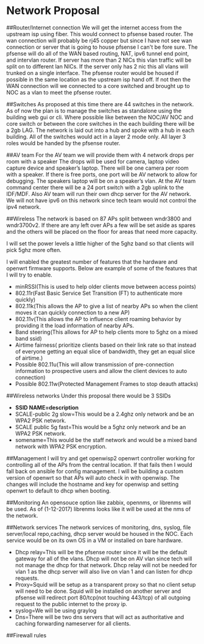 # Network Proposal
##Router/Internet connection
We will get the internet access from the upstream isp using fiber. This would connect to pfsense based router. The wan connection will probably be rj45 copper but since I have not see wan connection or server that is going to house pfsense I can't be fore sure. The pfsense will do all of the WAN based routing, NAT, ipv6 tunnel end point, and intervlan router. If server has more than 2 NICs this vlan traffic will be split on to different lan NICs. If the server only has 2 nic this all vlans will trunked on a single interface. The pfsense router would be housed if possible in the same location as the upstream isp hand off. If not then the WAN connection will we connected to a core switched and brought up to NOC as a vlan to meet the pfsense router.


##Switches
As proposed at this time there are 44 switches in the network. As of now the plan is to manage the switches as standalone using the building web gui or cli. Where possible like between the NOC/AV NOC and core switch or between the core switches in the each building there will be a 2gb LAG. The network is laid out into a hub and spoke with a hub in each building.  All of the switches would act in a layer 2 mode only. All layer 3 roles would be handed by the pfsense router.


##AV team
For the AV team we will provide them with 4 network drops per room with a speaker  The drops will be used for camera, laptop video capture device and speaker’s laptop. There will be one camera per room with a speaker. If there is free ports, one port will be AV network to allow for debugging. The speakers laptop will be on a speaker’s vlan. At the AV team command center there will be a 24 port switch with a 2gb uplink to the IDF/MDF. Also AV team will run their own dhcp server for the AV  network. We will not have ipv6 on this network since tech team would not control the ipv4 network.


##Wireless
The network is based on 87 APs split between wndr3800 and wndr3700v2. If there are any left over APs a few will be set aside as spares and the others will be placed on the floor for areas that need more capacity. 

I will set the power levels a little higher of the 5ghz band so that clients will pick 5ghz more often. 

I will enabled the greatest number of features that the hardware and openwrt firmware supports. Below are example of some of the features that I will try to enable.
- minRSSI(This is used to help older clients move between access points)
- 802.11r(Fast Basic Service Set Transition (FT) to authenticate more quickly)
- 802.11k(This allows the AP to give a list of nearby APs so when the client moves it can quickly connection to a new AP)
- 802.11v(This allows the AP to influence client roaming behavior by providing it the load information of nearby APs.
- Band steering(This allows for AP to help clients more to 5ghz on a mixed band ssid)
- Airtime fairness( prioritize clients based on their link rate so that instead of everyone getting an equal slice of bandwidth, they get an equal slice of airtime.)
- Possible 802.11u(This will allow transmission of pre-connection information to prospective users and allow the client devices to auto connection)
- Possible 802.11w(Protected Management Frames to stop deauth attacks)


##Wireless networks
Under this proposal there would be 3 SSIDs 
- **SSID NAME=description**
- SCALE-public 2g slow=This would be a 2.4ghz only network and be an WPA2 PSK network.
- SCALE public 5g fast=This would be a 5ghz only network and be an WPA2 PSK network.
- somename=This would be the staff network and would be a mixed band network with WPA2 PSK encryption.


##Management
I will try and get  openwisp2 openwrt controller working for controlling all of the APs from the central location.  If that fails then I would fall back on  ansible for config management. I will be building a custom version of openwrt so that APs will auto check in with openwisp. The changes will include the hostname and key for openwisp and setting openwrt to default to dhcp when booting.


##Monitoring
An opensouce option like zabbix, opennms, or librenms will be used. As of (1-12-2017) librenms looks like it will be used at the nms of the network.


##Network services
The network services of monitoring, dns, syslog, file server/local repo,caching, dhcp server would be housed in the NOC. Each service would be on its own OS in a VM or installed on bare hardware. 
- Dhcp relay=This will be the pfsense router since it will be the default gateway for all of the vlans. Dhcp will not be on AV vlan since tech will not manage the dhcp for that network. Dhcp relay will not be needed for vlan 1 as the dhcp server will also live on vlan 1 and can listen for dhcp requests.
- Proxy=Squid will be setup as a transparent proxy so that no client setup will need to be done. Squid will be installed on another server and pfsense will redirect port 80/tcp(not touching 443/tcp) of all outgoing request to the public internet to the proxy ip. 
- syslog=We will be using graylog
- Dns=There will be two dns servers that will act as authoritative and caching forwarding nameserver for all clients.


##Firewall rules






